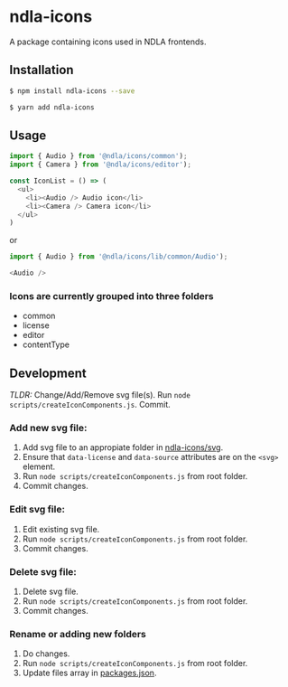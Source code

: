 # ndla-icons

A package containing icons used in NDLA frontends.

## Installation

```sh
$ npm install ndla-icons --save
```

```sh
$ yarn add ndla-icons
```

## Usage

```js
import { Audio } from '@ndla/icons/common');
import { Camera } from '@ndla/icons/editor');

const IconList = () => (
  <ul>
    <li><Audio /> Audio icon</li>
    <li><Camera /> Camera icon</li>
  </ul>
)
```

or

```js
import { Audio } from '@ndla/icons/lib/common/Audio');

<Audio />
```

### Icons are currently grouped into three folders

- common
- license
- editor
- contentType

## Development

_TLDR:_ Change/Add/Remove svg file(s). Run `node scripts/createIconComponents.js`. Commit.

### Add new svg file:

1. Add svg file to an appropiate folder in [ndla-icons/svg](/packages/ndla-icons/svg).
2. Ensure that `data-license` and `data-source` attributes are on the `<svg>` element.
3. Run `node scripts/createIconComponents.js` from root folder.
4. Commit changes.

### Edit svg file:

1. Edit existing svg file.
2. Run `node scripts/createIconComponents.js` from root folder.
3. Commit changes.

### Delete svg file:

1. Delete svg file.
2. Run `node scripts/createIconComponents.js` from root folder.
3. Commit changes.

### Rename or adding new folders

1. Do changes.
2. Run `node scripts/createIconComponents.js` from root folder.
3. Update files array in [packages.json](/packages/ndla-icons/package.json).
